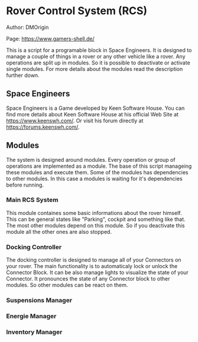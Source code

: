 # Rover Control System (RCS)

Author: DMOrigin

Page: https://www.gamers-shell.de/

This is a script for a programable block in Space Engineers. It is designed to manage a couple of things in a rover or any other vehicle like a rover. Any operations are split up in modules. So it is possible to deactivate or activate single modules. For more details about the modules read the description further down.

## Space Engineers

Space Engineers is a Game developed by Keen Software House. You can find more details about Keen Software House at his official Web Site at https://www.keenswh.com/. Or visit his forum directly at https://forums.keenswh.com/.

## Modules

The system is designed around modules. Every operation or group of operations are implemented as a module. The base of this script manageing these modules and execute them. Some of the modules has dependencies to other modules. In this case a modules is waiting for it's dependencies before running.



### Main RCS System

This module containes some basic informations about the rover himself. This can be general states like "Parking", cockpit and something like that. The most other modules depend on this module. So if you deactivate this module all the other ones are also stopped.

### Docking Controller

The docking controller is designed to manage all of your Connectors on your rover. The main functionality is to automaticaly lock or unlock the Connector Block. It can be also manage lights to visualize the state of your Connector. It pronounces the state of any Connector block to other modules. So other modules can be react on them.

### Suspensions Manager

### Energie Manager

### Inventory Manager
